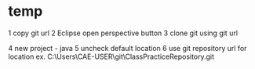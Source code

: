 # temp

1 copy git url
2 Eclipse open perspective button
3 clone git using git url

4 new project - java
5 uncheck default location
6 use git repository url for location
ex. C:\Users\CAE-USER\git\ClassPracticeRepository\.git
